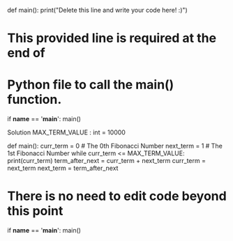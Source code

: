 def main():
    print("Delete this line and write your code here! :)")


# This provided line is required at the end of
# Python file to call the main() function.
if __name__ == '__main__':
    main()

    
Solution
MAX_TERM_VALUE : int = 10000

def main():
    curr_term = 0  # The 0th Fibonacci Number
    next_term = 1  # The 1st Fibonacci Number
    while curr_term <= MAX_TERM_VALUE:
        print(curr_term)
        term_after_next = curr_term + next_term
        curr_term = next_term
        next_term = term_after_next


# There is no need to edit code beyond this point

if __name__ == '__main__':
    main()